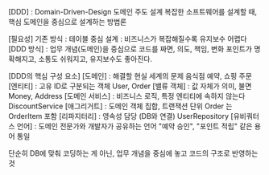 [DDD] : Domain-Driven-Design
    도메인 주도 설계
    복잡한 소프트웨어를 설계할 때, 핵심 도메인을 중심으로 설계하는 방법론

[필요성]
    기존 방식 : 테이블 중심 설계 : 비즈니스가 복잡해질수록 유지보수 어렵다
    [DDD 방식] : 
        업무 개념(도메인)을 중심으로 코드를 짜면,
        의도, 책임, 변화 포인트가 명확해지고,
        소통도 쉬워지고, 유지보수도 좋아진다.

[DDD의 핵심 구성 요소]
[도메인] : 해결할 현실 세계의 문제
    음식점 예약, 쇼핑 주문
[엔티티] : 고유 ID로 구분되는 객체
    User, Order
[밸류 객체] : 값 자체가 의미, 불면
    Money, Address
[도메인 서비스] : 비즈니스 로직, 특정 엔티티에 속하지 않는다
    DiscountService
[애그리거트] : 도메인 객체 집합, 트랜잭션 단위
    Order 는 OrderItem 포함
[리파지터리] : 영속성 담당 (DB와 연결)
    UserRepository
[유비쿼터스 언어] : 도메인 전문가와 개발자가 공유하는 언어
    "예약 승인", "포인트 적립" 같은 용어 통일

단순히 DB에 맞춰 코딩하는 게 아닌, 업무 개념을 중심에 놓고 코드의 구조로 반영하는 것